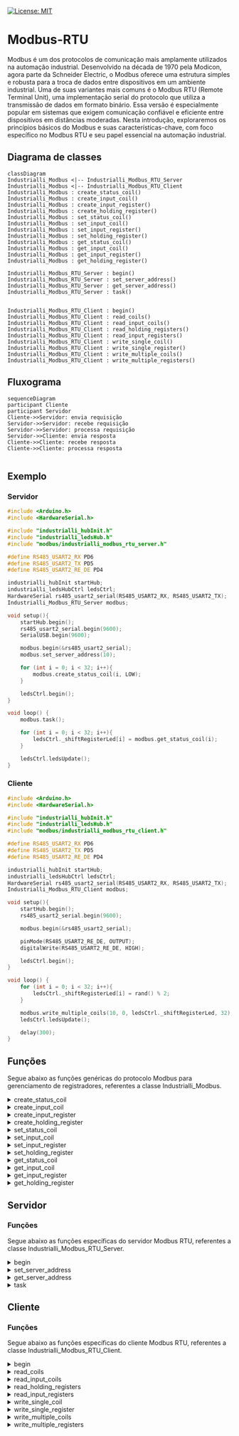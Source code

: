 [![License: MIT](https://img.shields.io/badge/License-MIT-yellow.svg)](https://opensource.org/licenses/MIT)

# Modbus-RTU
Modbus é um dos protocolos de comunicação mais amplamente utilizados na automação industrial. Desenvolvido na década de 1970 pela Modicon, agora parte da Schneider Electric, o Modbus oferece uma estrutura simples e robusta para a troca de dados entre dispositivos em um ambiente industrial. Uma de suas variantes mais comuns é o Modbus RTU (Remote Terminal Unit), uma implementação serial do protocolo que utiliza a transmissão de dados em formato binário. Essa versão é especialmente popular em sistemas que exigem comunicação confiável e eficiente entre dispositivos em distâncias moderadas. Nesta introdução, exploraremos os princípios básicos do Modbus e suas características-chave, com foco específico no Modbus RTU e seu papel essencial na automação industrial.

## Diagrama de classes

```mermaid
classDiagram
Industrialli_Modbus <|-- Industrialli_Modbus_RTU_Server
Industrialli_Modbus <|-- Industrialli_Modbus_RTU_Client
Industrialli_Modbus : create_status_coil()
Industrialli_Modbus : create_input_coil()
Industrialli_Modbus : create_input_register()
Industrialli_Modbus : create_holding_register()
Industrialli_Modbus : set_status_coil()
Industrialli_Modbus : set_input_coil()
Industrialli_Modbus : set_input_register()
Industrialli_Modbus : set_holding_register()
Industrialli_Modbus : get_status_coil()
Industrialli_Modbus : get_input_coil()
Industrialli_Modbus : get_input_register()
Industrialli_Modbus : get_holding_register()

Industrialli_Modbus_RTU_Server : begin()
Industrialli_Modbus_RTU_Server : set_server_address()
Industrialli_Modbus_RTU_Server : get_server_address()
Industrialli_Modbus_RTU_Server : task()


Industrialli_Modbus_RTU_Client : begin()
Industrialli_Modbus_RTU_Client : read_coils()
Industrialli_Modbus_RTU_Client : read_input_coils()
Industrialli_Modbus_RTU_Client : read_holding_registers()
Industrialli_Modbus_RTU_Client : read_input_registers()
Industrialli_Modbus_RTU_Client : write_single_coil()
Industrialli_Modbus_RTU_Client : write_single_register()
Industrialli_Modbus_RTU_Client : write_multiple_coils()
Industrialli_Modbus_RTU_Client : write_multiple_registers()

```

## Fluxograma
```mermaid
sequenceDiagram
participant Cliente
participant Servidor
Cliente->>Servidor: envia requisição
Servidor->>Servidor: recebe requisição
Servidor->>Servidor: processa requisição
Servidor->>Cliente: envia resposta
Cliente->>Cliente: recebe resposta
Cliente->>Cliente: processa resposta
    
```

## Exemplo

### Servidor
```cpp
#include <Arduino.h>
#include <HardwareSerial.h>

#include "industrialli_hubInit.h"
#include "industrialli_ledsHub.h"
#include "modbus/industrialli_modbus_rtu_server.h"

#define RS485_USART2_RX PD6
#define RS485_USART2_TX PD5
#define RS485_USART2_RE_DE PD4

industrialli_hubInit startHub;
industrialli_ledsHubCtrl ledsCtrl;
HardwareSerial rs485_usart2_serial(RS485_USART2_RX, RS485_USART2_TX);
Industrialli_Modbus_RTU_Server modbus;

void setup(){
	startHub.begin();
	rs485_usart2_serial.begin(9600);
	SerialUSB.begin(9600);

	modbus.begin(&rs485_usart2_serial);
	modbus.set_server_address(10);

	for (int i = 0; i < 32; i++){
		modbus.create_status_coil(i, LOW);
	}

	ledsCtrl.begin();
}

void loop() {
	modbus.task();

	for (int i = 0; i < 32; i++){
		ledsCtrl._shiftRegisterLed[i] = modbus.get_status_coil(i);
	}

	ledsCtrl.ledsUpdate();
}
```

### Cliente
```cpp
#include <Arduino.h>
#include <HardwareSerial.h>

#include "industrialli_hubInit.h"
#include "industrialli_ledsHub.h"
#include "modbus/industrialli_modbus_rtu_client.h"

#define RS485_USART2_RX PD6
#define RS485_USART2_TX PD5
#define RS485_USART2_RE_DE PD4

industrialli_hubInit startHub;
industrialli_ledsHubCtrl ledsCtrl;
HardwareSerial rs485_usart2_serial(RS485_USART2_RX, RS485_USART2_TX);
Industrialli_Modbus_RTU_Client modbus;

void setup(){
	startHub.begin();
	rs485_usart2_serial.begin(9600);

	modbus.begin(&rs485_usart2_serial);

	pinMode(RS485_USART2_RE_DE, OUTPUT);
	digitalWrite(RS485_USART2_RE_DE, HIGH);

	ledsCtrl.begin();
}

void loop() {
	for (int i = 0; i < 32; i++){
		ledsCtrl._shiftRegisterLed[i] = rand() % 2;
	}

	modbus.write_multiple_coils(10, 0, ledsCtrl._shiftRegisterLed, 32);
	ledsCtrl.ledsUpdate();

	delay(300);
}
```

## Funções

Segue abaixo as funções genéricas do protocolo Modbus para gerenciamento de registradores, referentes a classe Industrialli_Modbus.

<details>
<summary>create_status_coil</summary>

Inicializa um registrador do tipo coil.

**Parâmetros:**
- uint16_t index: index do coil. valores possiveis \[1, 10000\] 
- bool: value: valor do coil. valores possiveis \[0, 1\]

**Retorno:** void

**Exemplo**
```cpp
modbus.create_status_coil(11, 1);
```
</details>
  
<details>
<summary>create_input_coil</summary>

Inicializa um registrador do tipo discrete input coil.

**Parâmetros:**

- uint16_t index: index do coil.
- bool: value: valor do coil.

**Retorno:** void

**Exemplo**
```cpp
  modbus.create_input_coil(11, 1);
```
</details>

<details>
<summary>create_input_register</summary>

Inicializa um registrador do tipo input.

**Parâmetros:**

- uint16_t index: index do registrador.
- uint16_t: value: valor do registrador.

**Retorno:** void

**Exemplo**
```cpp
  modbus.create_input_register(15, 1332);
```
</details>

<details>
<summary>create_holding_register</summary>

Inicializa um registrador do tipo holding.

**Parâmetros:**

- uint16_t index: index do registrador.
- uint16_t: value: valor do registrador.

**Retorno:** void

**Exemplo**
```cpp
  modbus.create_holding_register(12, 5543);
```
</details>

<details>
<summary>set_status_coil</summary>

Atualiza um registrador do tipo coil.

**Parâmetros:**
- uint16_t index: index do coil.
- bool: value: valor do coil.

**Retorno:** void

**Exemplo**
```cpp
modbus.set_status_coil(11, 1);
```
</details>
  
<details>
<summary>set_input_coil</summary>

Atualiza um registrador do tipo discrete input coil.

**Parâmetros:**

- uint16_t index: index do coil.
- bool: value: valor do coil.

**Retorno:** void

**Exemplo**
```cpp
  modbus.set_input_coil(11, 1);
```
</details>

<details>
<summary>set_input_register</summary>

Atualiza um registrador do tipo input.

**Parâmetros:**

- uint16_t index: index do registrador.
- uint16_t: value: valor do registrador.

**Retorno:** void

**Exemplo**
```cpp
  modbus.set_input_register(15, 1332);
```
</details>

<details>
<summary>set_holding_register</summary>

Atualiza um registrador do tipo holding.

**Parâmetros:**

- uint16_t index: index do registrador.
- uint16_t: value: valor do registrador.

**Retorno:** void

**Exemplo**
```cpp
  modbus.set_holding_register(12, 5543);
```
</details>

<details>
<summary>get_status_coil</summary>

Retorna o valor de um registrador do tipo coil.

**Parâmetros:**
- uint16_t index: index do coil. valores possiveis \[1, 10000\] 

**Retorno:** bool: value: valor do coil. valores possiveis \[0, 1\]

**Exemplo**
```cpp
bool value = modbus.get_status_coil(11);
```
</details>
  
<details>
<summary>get_input_coil</summary>

Retorna o valor de um registrador do tipo discrete input coil.

**Parâmetros:**

- uint16_t index: index do coil.

**Retorno:** bool: value: valor do coil.

**Exemplo**
```cpp
bool value = modbus.get_input_coil(11);
```
</details>

<details>
<summary>get_input_register</summary>

Retorna o valor de um registrador do tipo input.

**Parâmetros:**

- uint16_t index: index do registrador.

**Retorno:** uint16_t: value: valor do registrador.

**Exemplo**
```cpp
uint16_t value = modbus.set_input_register(15);
```
</details>

<details>
<summary>get_holding_register</summary>

Retorna o valor de um registrador do tipo holding.

**Parâmetros:**

- uint16_t index: index do registrador.

**Retorno:** uint16_t: value: valor do registrador.

**Exemplo**
```cpp
uint16_t value = modbus.get_holding_register(12);
```
</details>

## Servidor

### Funções

Segue abaixo as funções específicas do servidor Modbus RTU, referentes a classe Industrialli_Modbus_RTU_Server.

<details>
<summary>begin</summary>
Inicializa um servidor Modbus RTU.

**Parâmetros:**

- HardwareSerial *_serial: endereço de memória referente a conexão serial.

**Retorno:** void

**Exemplo**
```cpp
rs485_usart2_serial.begin(9600);
modbus.begin(&rs485_usart2_serial);
```
</details>

<details>
<summary>set_server_address</summary>
Define o endereço do servidor Modbus RTU.

**Parâmetros:**

- uint8_t _server_address: endereço do servidor.

**Retorno:** void

**Exemplo**
```cpp
modbus.set_server_address(10);
```
</details>

<details>
<summary>get_server_address</summary>
Retorna o endereço do servidor Modbus RTU.

**Parâmetros:** void

**Retorno:** uint8_t _server_address: endereço do servidor.
</details>

<details>
<summary>task</summary>
Recebe, processa e responde um frame de requisição do cliente.

**Parâmetros:** void

**Retorno:** void

**Exemplo**
```cpp
void loop(){
  modbus.task();
}
```
</details>

## Cliente

### Funções

Segue abaixo as funções específicas do cliente Modbus RTU, referentes a classe Industrialli_Modbus_RTU_Client.

<details>
<summary>begin</summary>
Inicializa um cliente Modbus RTU.

**Parâmetros:**

- HardwareSerial *_serial: endereço de memória referente a conexão serial.

**Retorno:** void

**Exemplo**
```cpp
rs485_usart2_serial.begin(9600);
modbus.begin(&rs485_usart2_serial);
```
</details>

<details>
<summary>read_coils</summary>
Envia uma requisição Modbus RTU do tipo read coils para um servidor.

**Parâmetros:**

- uint8_t _address: endereço do servidor.
- uint16_t _starting_address: endereço de inicio da leitura dos registradores do tipo status coil.
- uint16_t _quantity_of_coils: quantidade de registradores do tipo status coil que serão lidos a partir do endereço de início.

**Retorno:** void

**Exemplo**
```cpp
modbus.read_coils(10, 0, 32);
```
</details>

<details>
<summary>read_input_coils</summary>
Envia uma requisição Modbus RTU do tipo read input coils para um servidor.

**Parâmetros:**

- uint8_t _address: endereço do servidor.
- uint16_t _starting_address: endereço de inicio da leitura dos registradores do tipo input coil.
- uint16_t _quantity_of_coils: quantidade de registradores do tipo input coil que serão lidos a partir do endereço de início.

**Retorno:** void

**Exemplo**
```cpp
modbus.read_input_coils(10, 0, 32);
```
</details>

<details>
<summary>read_holding_registers</summary>
Envia uma requisição Modbus RTU do tipo read holding registers para um servidor.

**Parâmetros:**

- uint8_t _address: endereço do servidor.
- uint16_t _starting_address: endereço de inicio da leitura dos registradores do tipo holding.
- uint16_t _quantity_of_registers: quantidade de registradores do holding que serão lidos a partir do endereço de início.

**Retorno:** void

**Exemplo**
```cpp
modbus.read_holding_registers(10, 0, 32);
```
</details>

<details>
<summary>read_input_registers</summary>
Envia uma requisição Modbus RTU do tipo read input registers para um servidor.

**Parâmetros:**

- uint8_t _address: endereço do servidor.
- uint16_t _starting_address: endereço de inicio da leitura dos registradores do tipo input.
- uint16_t _quantity_of_registers: quantidade de registradores do input que serão lidos a partir do endereço de início.

**Retorno:** void

**Exemplo**
```cpp
modbus.read_input_registers(10, 0, 32);
```
</details>

<details>
<summary>write_single_coil</summary>
Envia uma requisição Modbus RTU do tipo write single coil para um servidor.

**Parâmetros:**

- uint8_t _address: Endereço do servidor.
- uint16_t _coil_address: endereço do coil.
- uint16_t _value: valor do coil.

**Retorno:** void

**Exemplo**
```cpp
modbus.write_single_coil(10, 5, 0xFF00);
```
</details>

<details>
<summary>write_single_register</summary>
Envia uma requisição Modbus RTU do tipo write single register para um servidor.

**Parâmetros:**

- uint8_t _address: Endereço do servidor.
- uint16_t _register_address: endereço do registrador do tipo holding.
- uint16_t _value: valor do registrador.

**Retorno:** void

**Exemplo**
```cpp
modbus.write_single_register(10, 5, 6454);
```
</details>


<details>
<summary>write_multiple_coils</summary>
Envia uma requisição Modbus RTU do tipo write nultiple coils para um servidor.

**Parâmetros:**

- uint8_t _address: endereço do servidor.
- uint16_t _starting_address: endereço de inicio dos registradores do tipo coil que serão alterados os valores.
- uint8_t* _values: vetor boleano que contem os novos valores dos registradores do tipo coil.
- uint16_t _quantity_of_coils: quantidade de registradores do tipo coil que terão seus valores atualizados.

**Retorno:** void

**Exemplo**
```cpp
uint8_t values[5] = {0,1,1,0,1};
modbus.write_multiple_coils(10, 0, values, 5);
```
</details>

<details>
<summary>write_multiple_registers</summary>
Envia uma requisição Modbus RTU do tipo write nultiple registers para um servidor.

**Parâmetros:**

- uint8_t _address: endereço do servidor.
- uint16_t _starting_address: endereço de inicio dos registradores do tipo holding que serão alterados os valores.
- uint16_t* _values: vetor que contem os novos valores dos registradores do tipo holding.
- uint16_t _quantity_of_coils: quantidade de registradores do tipo holding que terão seus valores atualizados.

**Retorno:** void

**Exemplo**
```cpp
uint8_t values[5] = {423,22,324,2,1};
modbus.write_multiple_registers(10, 0, values, 5);
```
</details>
